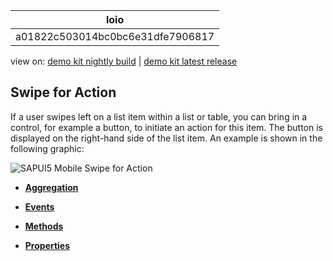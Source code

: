 <!-- loioa01822c503014bc0bc6e31dfe7906817 -->

| loio |
| -----|
| a01822c503014bc0bc6e31dfe7906817 |

<div id="loio">

view on: [demo kit nightly build](https://openui5nightly.hana.ondemand.com/topic/a01822c503014bc0bc6e31dfe7906817) | [demo kit latest release](https://sdk.openui5.org/topic/a01822c503014bc0bc6e31dfe7906817)</div>

## Swipe for Action

If a user swipes left on a list item within a list or table, you can bring in a control, for example a button, to initiate an action for this item. The button is displayed on the right-hand side of the list item. An example is shown in the following graphic:

 ![SAPUI5 Mobile Swipe for Action](images/loio57908540c76d493298e09ee5bc9ca877_LowRes.png) 

-   **[Aggregation](Aggregation_d4e69ad.md "")**  

-   **[Events](Events_e498329.md "")**  

-   **[Methods](Methods_b72874d.md "")**  

-   **[Properties](Properties_37c52c9.md "")**  


